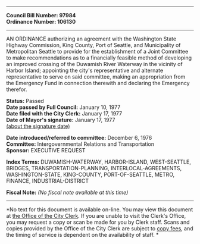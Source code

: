* * * * *  
  
**Council Bill Number: [](#h0)[](#h2)97984**   
**Ordinance Number: 106130**  
  
* * * * *  
  
AN ORDINANCE authorizing an agreement with the Washington State Highway Commission, King County, Port of Seattle, and Municipality of Metropolitan Seattle to provide for the establishment of a Joint Committee to make recommendations as to a financially feasible method of developing an improved crossing of the Duwamish River Waterway in the vicinity of Harbor Island; appointing the city's representative and alternate representative to serve on said committee, making an appropriation from the Emergency Fund in connection therewith and declaring the Emergency therefor.  
  
**Status:** Passed   
**Date passed by Full Council:** January 10, 1977   
**Date filed with the City Clerk:** January 17, 1977   
**Date of Mayor's signature:** January 17, 1977   
[(about the signature date)](/~public/approvaldate.htm)   
  
  
**Date introduced/referred to committee:** December 6, 1976   
**Committee:** Intergovernmental Relations and Transportation   
**Sponsor:** EXECUTIVE REQUEST   
  
**Index Terms:** DUWAMISH-WATERWAY, HARBOR-ISLAND, WEST-SEATTLE, BRIDGES, TRANSPORTATION-PLANNING, INTERLOCAL-AGREEMENTS, WASHINGTON-STATE, KING-COUNTY, PORT-OF-SEATTLE, METRO, FINANCE, INDUSTRIAL-DISTRICT  
  
**Fiscal Note:** *(No fiscal note available at this time)*  
  
* * * * *  
  
*No text for this document is available on-line. You may view this document at [the Office of the City Clerk](http://www.seattle.gov/leg/clerk/contactUs.htm). If you are unable to visit the Clerk's Office, you may request a copy or scan be made for you by Clerk staff. Scans and copies provided by the Office of the City Clerk are subject to [copy fees](http://clerk.seattle.gov/~public/clerkfees.htm), and the timing of service is dependent on the availability of staff. *  
  
  
